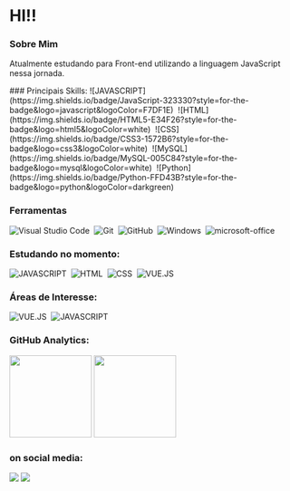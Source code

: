 # HI!!

### Sobre Mim
<p>
Atualmente estudando para Front-end utilizando a linguagem JavaScript nessa jornada.

<p>
### Principais Skills:
![JAVASCRIPT](https://img.shields.io/badge/JavaScript-323330?style=for-the-badge&logo=javascript&logoColor=F7DF1E)&nbsp;
![HTML](https://img.shields.io/badge/HTML5-E34F26?style=for-the-badge&logo=html5&logoColor=white)&nbsp;
![CSS](https://img.shields.io/badge/CSS3-1572B6?style=for-the-badge&logo=css3&logoColor=white)&nbsp;
![MySQL](https://img.shields.io/badge/MySQL-005C84?style=for-the-badge&logo=mysql&logoColor=white)&nbsp;
![Python](https://img.shields.io/badge/Python-FFD43B?style=for-the-badge&logo=python&logoColor=darkgreen)&nbsp;

### Ferramentas

![Visual Studio Code](https://img.shields.io/badge/-Visual%20Studio%20Code-05122A?style=for-the-badge&logo=visual-studio-code&logoColor=007ACC)&nbsp;
![Git](https://img.shields.io/badge/-Git-05122A?style=for-the-badge&logo=git)&nbsp;
![GitHub](https://img.shields.io/badge/-GitHub-05122A?style=for-the-badge&logo=github)&nbsp;
![Windows](https://img.shields.io/badge/-Windows-05122A?style=for-the-badge&logo=windows)&nbsp;
![microsoft-office](https://img.shields.io/badge/-microsoft_office-05122A?style=for-the-badge&logo=microsoft-office)&nbsp;

### Estudando no momento:

![JAVASCRIPT](https://img.shields.io/badge/JavaScript-323330?style=for-the-badge&logo=javascript&logoColor=F7DF1E)&nbsp;
![HTML](https://img.shields.io/badge/HTML5-E34F26?style=for-the-badge&logo=html5&logoColor=white)&nbsp;
![CSS](https://img.shields.io/badge/CSS3-1572B6?style=for-the-badge&logo=css3&logoColor=white)&nbsp;
![VUE.JS](https://img.shields.io/badge/Vue.js-35495E?style=for-the-badge&logo=vue.js&logoColor=4FC08D)&nbsp;

### Áreas de Interesse:
![VUE.JS](https://img.shields.io/badge/Vue.js-35495E?style=for-the-badge&logo=vue.js&logoColor=4FC08D)&nbsp;
![JAVASCRIPT](https://img.shields.io/badge/JavaScript-323330?style=for-the-badge&logo=javascript&logoColor=F7DF1E)&nbsp;


### GitHub Analytics:

<p align="left">
  <img height="145em" src="https://github-readme-stats-eight-theta.vercel.app/api?username=YannDt&show_icons=true&theme=midnight-purple"/>
  <img height="145em" src="https://github-readme-stats-eight-theta.vercel.app/api/top-langs/?username=YannDt&layout=compact&langs_count=8&theme=midnight-purple"/>
</p>

### on social media:

<div> 
  <a href ="mailto:pedroo_2016@hotmail.com"><img src="https://img.shields.io/badge/-Gmail-%23333?style=for-the-badge&logo=gmail&logoColor=white" target="_blank"></a>
  <a href="https://www.linkedin.com/in/pedro-frazão-tonasso-662a35244/" target="_blank"><img src="https://img.shields.io/badge/-LinkedIn-%230077B5?style=for-the-badge&logo=linkedin&logoColor=white" target="_blank"></a> 
</div>
